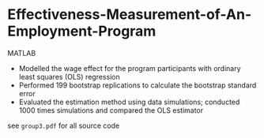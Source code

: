 # Effectiveness-Measurement-of-An-Employment-Program
MATLAB

- Modelled the wage effect for the program participants with ordinary least squares (OLS) regression
- Performed 199 bootstrap replications to calculate the bootstrap standard error
- Evaluated the estimation method using data simulations; conducted 1000 times simulations and compared the OLS estimator
   
see `group3.pdf` for all source code
